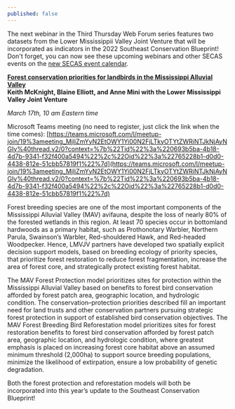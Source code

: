 ```yaml
---
published: false
---
```

The next webinar in the Third Thursday Web Forum series features two datasets from the Lower Mississippii Valley Joint Venture that will be incorporated as indicators in the 2022 Southeast Conservation Blueprint! Don't forget, you can now see these upcoming webinars and other SECAS events on the [new SECAS event calendar](https://secassoutheast.org/events).<!--more-->

**[Forest conservation priorities for landbirds in the Mississippi Alluvial Valley](https://calendar.google.com/calendar/event?eid=Nm1vczNoYXUwbDVjdGNodWw5YXAzdTBlbWsgc2VjYXNzb3V0aGVhc3RAbQ&ctz=America/New_York)<br>
Keith McKnight, Blaine Elliott, and Anne Mini with the Lower Mississippi Valley Joint Venture**

_March 17th, 10 am Eastern time_

Microsoft Teams meeting (no need to register, just click the link when the time comes): [https://teams.microsoft.com/l/meetup-join/19%3ameeting_MjliZmYyN2EtOWY1Yi00N2FjLTkyOTYtZWRiNTJkNjAyNGIy%40thread.v2/0?context=%7b%22Tid%22%3a%220693b5ba-4b18-4d7b-9341-f32f400a5494%22%2c%22Oid%22%3a%22765228b1-d0d0-4438-812e-51cbb57819f1%22%7d](https://teams.microsoft.com/l/meetup-join/19%3ameeting_MjliZmYyN2EtOWY1Yi00N2FjLTkyOTYtZWRiNTJkNjAyNGIy%40thread.v2/0?context=%7b%22Tid%22%3a%220693b5ba-4b18-4d7b-9341-f32f400a5494%22%2c%22Oid%22%3a%22765228b1-d0d0-4438-812e-51cbb57819f1%22%7d)

Forest breeding species are one of the most important components of the Mississippi Alluvial Valley (MAV) avifauna, despite the loss of nearly 80% of the forested wetlands in this region. At least 70 species occur in bottomland hardwoods as a primary habitat, such as Prothonotary Warbler, Northern Parula, Swainson’s Warbler, Red-shouldered Hawk, and Red-headed Woodpecker. Hence, LMVJV partners have developed two spatially explicit decision support models, based on breeding ecology of priority species, that prioritize forest restoration to reduce forest fragmentation, increase the area of forest core, and strategically protect existing forest habitat.

The MAV Forest Protection model prioritizes sites for protection within the Mississippi Alluvial Valley based on benefits to forest bird conservation afforded by forest patch area, geographic location, and hydrologic condition. The conservation–protection priorities described fill an important need for land trusts and other conservation partners pursuing strategic forest protection in support of established bird conservation objectives. The MAV Forest Breeding Bird Reforestation model prioritizes sites for forest restoration benefits to forest bird conservation afforded by forest patch area, geographic location, and hydrologic condition, where greatest emphasis is placed on increasing forest core habitat above an assumed minimum threshold (2,000ha) to support source breeding populations, minimize the likelihood of extirpation, ensure a low probability of genetic degradation.

Both the forest protection and reforestation models will both be incorporated into this year’s update to the Southeast Conservation Blueprint!